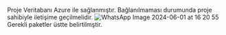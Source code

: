 Proje Veritabanı Azure ile sağlanmıştır. Bağlanılmaması durumunda proje sahibiyle iletişime geçilmelidir.
![WhatsApp Image 2024-06-01 at 16 20 55](https://github.com/samethankznbs/WebProgramlama/assets/100464602/d6faf5d9-9932-4bfe-aefb-272057b3bf7a)
Gerekli paketler üstte belirtilmştir.
